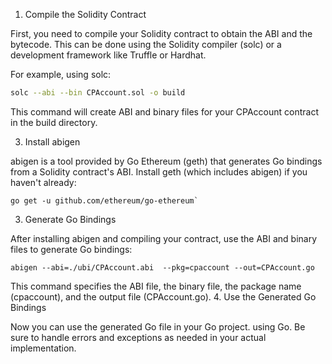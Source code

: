 1. Compile the Solidity Contract

First, you need to compile your Solidity contract to obtain the ABI and the bytecode. This can be done using the Solidity compiler (solc) or a development framework like Truffle or Hardhat.

For example, using solc:

```bash
solc --abi --bin CPAccount.sol -o build
```

This command will create ABI and binary files for your CPAccount contract in the build directory.

3. Install abigen

abigen is a tool provided by Go Ethereum (geth) that generates Go bindings from a Solidity contract's ABI. Install geth (which includes abigen) if you haven't already:

```
go get -u github.com/ethereum/go-ethereum`
```

3. Generate Go Bindings

After installing abigen and compiling your contract, use the ABI and binary files to generate Go bindings:

```shell
abigen --abi=./ubi/CPAccount.abi  --pkg=cpaccount --out=CPAccount.go
```


This command specifies the ABI file, the binary file, the package name (cpaccount), and the output file (CPAccount.go).
4. Use the Generated Go Bindings

Now you can use the generated Go file in your Go project.  using Go. Be sure to handle errors and exceptions as needed in your actual implementation.